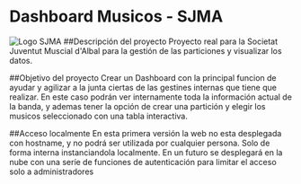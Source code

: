 # Dashboard Musicos - SJMA

![Logo SJMA](https://github.com/Florida2DAM/pfc-23-24-DavidReinon/blob/main/IMAGENES/logo%20SJMA.png)
##Descripción del proyecto
Proyecto real para la Societat Juventut Muscial d'Albal para la gestión de las particiones y visualizar los datos.

##Objetivo del proyecto
Crear un Dashboard con la principal funcion de ayudar y agilizar a la junta ciertas de las gestines internas que tiene que realizar. En este caso podrán ver internamente toda la información actual de la banda, y ademas tener la opción de crear una partición y elegir los musicos seleccionado con una tabla interactiva.

##Acceso localmente
En esta primera versión la web no esta desplegada con hostname, y no podrá ser utilizada por cualquier persona. Solo de forma interna instanciandola localmente. En un futuro se desplegará en la nube con una seríe de funciones de autenticación para limitar el acceso solo a administradores
